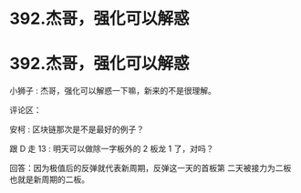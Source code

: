 # 392.杰哥，强化可以解惑

# 392.杰哥，强化可以解惑

小狮子 : 杰哥，强化可以解惑一下嘛，新来的不是很理解。

评论区：

安柯 : 区块链那次是不是最好的例子？

跟 D 走 13 : 明天可以做除一字板外的 2 板龙 1 了，对吗？

回答：因为极值后的反弹就代表新周期，反弹这一天的首板第 二天被接力为二板也就是新周期的二板。